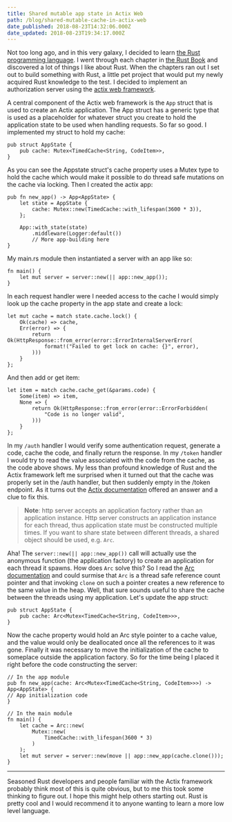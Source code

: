 ```yaml
---
title: Shared mutable app state in Actix Web
path: /blog/shared-mutable-cache-in-actix-web
date_published: 2018-08-23T14:32:06.000Z
date_updated: 2018-08-23T19:34:17.000Z
---
```


Not too long ago, and in this very galaxy, I decided to learn [the Rust programming language](https://www.rust-lang.org/en-US/). I went through each chapter in [the Rust Book](https://doc.rust-lang.org/book/) and discovered a lot of things I like about Rust. When the chapters ran out I set out to build something with Rust, a little pet project that would put my newly acquired Rust knowledge to the test. I decided to implement an authorization server using the [actix web framework](https://actix.rs/).

A central component of the Actix web framework is the `App` struct that is used to create an Actix application. The App struct has a generic type that is used as a placeholder for whatever struct you create to hold the application state to be used when handling requests. So far so good. I implemented my struct to hold my cache:

    pub struct AppState {
        pub cache: Mutex<TimedCache<String, CodeItem>>,
    }
    

 As you can see the Appstate struct's cache property uses a Mutex type to hold the cache which would make it possible to do thread safe mutations on the cache via locking. Then I created the actix app:

    pub fn new_app() -> App<AppState> {
        let state = AppState {
            cache: Mutex::new(TimedCache::with_lifespan(3600 * 3)),
        };
    
        App::with_state(state)
            .middleware(Logger:default())
            // More app-building here
    }
    

My main.rs module then instantiated a server with an app like so:

    fn main() {
        let mut server = server::new(|| app::new_app());
    }
    

In each request handler were I needed access to the cache I would simply look up the cache property in the app state and create a lock:

    let mut cache = match state.cache.lock() {
        Ok(cache) => cache,
        Err(error) => {
            return Ok(HttpResponse::from_error(error::ErrorInternalServerError(
                format!("Failed to get lock on cache: {}", error),
            )))
        }
    };
    

And then add or get item:

    let item = match cache.cache_get(&params.code) {
        Some(item) => item,
        None => {
            return Ok(HttpResponse::from_error(error::ErrorForbidden(
                "Code is no longer valid",
            )))
        }
    };
    

In my `/auth` handler I would verify some authentication request, generate a code, cache the code, and finally return the response. In my `/token` handler I would try to read the value associated with the code from the cache, as the code above shows. My less than profound knowledge of Rust and the Actix framework left me surprised when it turned out that the cache was properly set in the /auth handler, but then suddenly empty in the /token endpoint. As it turns out the [Actix documentation](https://actix.rs/docs/application/) offered an answer and a clue to fix this.

> **Note**: http server accepts an application factory rather than an application instance. Http server constructs an application instance for each thread, thus application state must be constructed multiple times. If you want to share state between different threads, a shared object should be used, e.g. `Arc`.

Aha! The `server::new(|| app::new_app())` call will actually use the anonymous function (the application factory) to create an application for each thread it spawns. How does `Arc` solve this? So I read the [Arc documentation](https://doc.rust-lang.org/std/sync/struct.Arc.html) and could surmise that `Arc` is a thread safe reference count pointer and that invoking `clone` on such a pointer creates a new reference to the same value in the heap. Well, that sure sounds useful to share the cache between the threads using my application. Let's update the app struct:

    pub struct AppState {
        pub cache: Arc<Mutex<TimedCache<String, CodeItem>>>,
    }
    

Now the cache property would hold an Arc style pointer to a cache value, and the value would only be deallocated once all the references to it was gone. Finally it was necessary to move the initialization of the cache to someplace outside the application factory. So for the time being I placed it right before the code constructing the server:

    
    // In the app module
    pub fn new_app(cache: Arc<Mutex<TimedCache<String, CodeItem>>>) -> App<AppState> {
    // App initialization code
    }
    
    // In the main module
    fn main() {
        let cache = Arc::new(
            Mutex::new(
                TimedCache::with_lifespan(3600 * 3)
            )
        );
        let mut server = server::new(move || app::new_app(cache.clone()));
    }
    

---

Seasoned Rust developers and people familiar with the Actix framework probably think most of this is quite obvious, but to me this took some thinking to figure out. I hope this might help others starting out. Rust is pretty cool and I would recommend it to anyone wanting to learn a more low level language.
